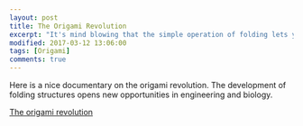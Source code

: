 ```yaml
---
layout: post
title: The Origami Revolution
excerpt: "It's mind blowing that the simple operation of folding lets you transform a boring square of paper into super complicated, crazy, 3D shapes."
modified: 2017-03-12 13:06:00
tags: [Origami]
comments: true
---
```


Here is a nice documentary on the origami revolution. The development of folding structures opens new opportunities in engineering and biology.

[The origami revolution](http://www.pbs.org/wgbh/nova/physics/origami-revolution.html)
